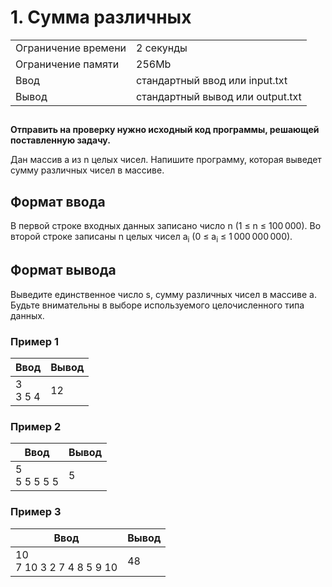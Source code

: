 <h1 class="title">1. Сумма различных</h1>
      <table>
         <tr class="time-limit">
            <td class="property-title">Ограничение времени</td>
            <td>2&nbsp;секунды</td>
         </tr>
         <tr class="memory-limit">
            <td class="property-title">Ограничение памяти</td>
            <td>256Mb</td>
         </tr>
         <tr class="input-file">
            <td class="property-title">Ввод</td>
            <td colspan="1">стандартный ввод или input.txt</td>
         </tr>
         <tr class="output-file">
            <td class="property-title">Вывод</td>
            <td colspan="1">стандартный вывод или output.txt</td>
         </tr>
      </table>
   </div>
   <h2></h2>
   <div class="legend"><span style="">
         <p><span style="font-weight:bold;">Отправить на проверку нужно исходный код программы, решающей поставленную задачу.</span> 
         </p></span><p>Дан массив <span class="tex-math-text">a</span> из <span class="tex-math-text">n</span> целых чисел. Напишите программу, которая выведет сумму различных чисел в массиве.
      </p>
   </div>
   <h2>Формат ввода</h2>
   <div class="input-specification"><span style="">
         <p>В первой строке входных данных записано число <span class="tex-math-text">n</span> (<span class="tex-math-text">1 &le; n &le; 100&#8239;000</span>). Во второй строке записаны <span class="tex-math-text">n</span> целых чисел <span class="tex-math-text">a<sub>i</sub></span> (<span class="tex-math-text">0 &le; a<sub>i</sub> &le; 1&#8239;000&#8239;000&#8239;000</span>).
         </p></span></div>
   <h2>Формат вывода</h2>
   <div class="output-specification"><span style="">
         <p>Выведите единственное число <span class="tex-math-text">s</span>, сумму различных чисел в массиве <span class="tex-math-text">a</span>. Будьте внимательны в выборе используемого целочисленного типа данных.
         </p></span></div>
   <h3>Пример 1</h3>
   <table class="sample-tests">
      <thead>
         <tr>
            <th>Ввод</th>
            <th>Вывод</th>
         </tr>
      </thead>
      <tbody>
         <tr>
            <td>3<br>
3 5 4
</td>
            <td>12
</td>
         </tr>
      </tbody>
   </table>
   <h3>Пример 2</h3>
   <table class="sample-tests">
      <thead>
         <tr>
            <th>Ввод</th>
            <th>Вывод</th>
         </tr>
      </thead>
      <tbody>
         <tr>
            <td>5<br>
5 5 5 5 5
</td>
            <td>5
</td>
         </tr>
      </tbody>
   </table>
   <h3>Пример 3</h3>
   <table class="sample-tests">
      <thead>
         <tr>
            <th>Ввод</th>
            <th>Вывод</th>
         </tr>
      </thead>
      <tbody>
         <tr>
            <td>10<br>
7 10 3 2 7 4 8 5 9 10
</td>
            <td>48
</td>
         </tr>
      </tbody>
   </table>
